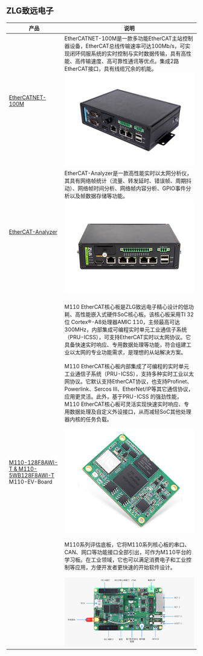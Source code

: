 ## ZLG致远电子
|产品|说明|
|---|---|
|[EtherCATNET-100M](https://www.zlg.cn/ethercatnet/ethercatnet/product/id/264.html)|EtherCATNET-100M是一款多功能EtherCAT主站控制器设备，EtherCAT总线传输速率可达100Mb/s，可实现闭环伺服系统的实时控制与实时数据传输，具有高性能、高传输速度、高可靠性通讯等优点。集成2路EtherCAT接口，具有线缆冗余的机能。<br>![EtherCATNET-100M](pic/EtherCATNET-100M_1.jpg)</br>|
|[EtherCAT-Analyzer](https://www.zlg.cn/ethernet/ethernet/product/id/285.html)|EtherCAT-Analyzer是一款高性能实时以太网分析仪，其具有网络帧统计（流量、转发延时、错误帧、周期抖动）、网络帧时间分析、网络帧内容分析、GPIO事件分析以及帧数据存储等功能。<br>![EtherCAT-Analyzer](pic/EtherCAT-Analyzer.jpg)</br>|
|[M110-128F8AWI-T & M110-5WB128F8AWI-T](https://www.zlg.cn/ipc/ipc/product/id/249.html)<br>M110-EV-Board</br>|<br>  M110 EtherCAT核心板是ZLG致远电子精心设计的低功耗、高性能嵌入式硬件SoC核心板。该核心板采用TI 32位 Cortex®-A8处理器AMIC 110，主频最高可达300MHz，内部集成可编程实时单元工业通信子系统（PRU-ICSS），可支持EtherCAT实时以太网协议。它具备快速实时响应、专用数据处理等功能，符合组建工业以太网的专业功能需求，是理想的从站解决方案。</br><br>  M110 EtherCAT核心板内部集成了可编程的实时单元工业通信子系统（PRU-ICSS），支持多种实时工业以太网协议。它默认支持EtherCAT协议，也支持Profinet、Powerlink、Sercos III、EtherNet/IP等其它通信协议，应用更灵活。此外，基于PRU-ICSS 的强劲性能，M110 EtherCAT核心板可灵活实现快速实时响应、专用数据处理及自定义外设接口，从而减轻SoC其他处理器内核的任务负载。</br><br>![M110x-T](pic/M110x-T.jpg)</br><br>  M110系列评估底板，它将M110系列核心板的串口、CAN、网口等功能接口全部引出，可作为M110平台的学习板。在工业领域，它也可以满足消费电子和工业控制等应用，方便开发者更快速的开始软件设计。</br><br>![M110x-T-06.jpg](pic/M110x-T-06.jpg)</br>|